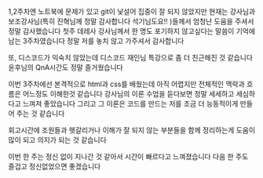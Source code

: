1,2주차엔 노트북에 문제가 있고 git이 낯설어 집중이 잘 되지 않았지만 현재는 강사님과 보조강사님(특히 진혁님께 정말 감사합니다 석기님도요!! )들께서 엄청난 도움을 주셔서 정말 감사했습니다 첫주 데레사 강사님께서 한 명도 포기하지 않고싶다는 말씀이 기억에 남는 3주차였습니다 정말 저를 놓치 않고 가주셔서 감사합니다

또, 디스코드가 익숙치 않았는데 디스코드 재인님 특강으로 좀 더 친근해진 것 같습니다 윤후님의 QnA시간도 정말 즐거웠습니다

이번 3주차에선 본격적으로 html과 css를 배웠는데 아직 어렵지만 전체적인 맥락과 흐름은 어느정도 이해한것 같습니다
강사님의 이론 수업을 듣다보면 정말 세세하고 세심하다고 느껴져 좋았습니다 그리고 그 이론은 코드를 만드는 저를 조금 더 능동적이게 만들어 주는 것 같습니다

회고시간에 조원들과 헷갈리거나 이해가 잘 되지 않는 부분들을 함께 정리하는게 도움이 많이 되고 의지가 되는 것 같습니다

이번 한 주는 정신 없이 지나간 것 같아서 시간이 빠르다고 느껴졌습니다 다음 한 주도 즐겁고 정신없었으면 좋겠습니다
